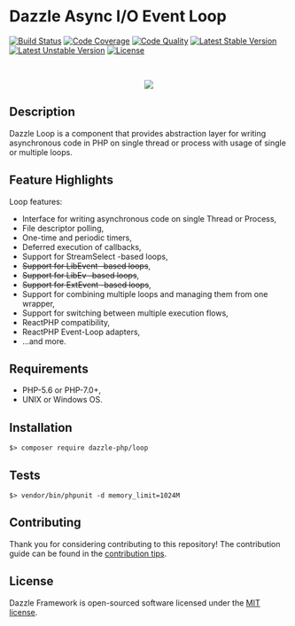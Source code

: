 # Dazzle Async I/O Event Loop

[![Build Status](https://travis-ci.org/dazzle-php/throwable.svg)](https://travis-ci.org/dazzle-php/throwable)
[![Code Coverage](https://scrutinizer-ci.com/g/dazzle-php/throwable/badges/coverage.png?b=master)](https://scrutinizer-ci.com/g/dazzle-php/throwable/?branch=master)
[![Code Quality](https://scrutinizer-ci.com/g/dazzle-php/throwable/badges/quality-score.png?b=master)](https://scrutinizer-ci.com/g/dazzle-php/throwable/?branch=master)
[![Latest Stable Version](https://poser.pugx.org/dazzle-php/throwable/v/stable)](https://packagist.org/packages/dazzle-php/throwable) 
[![Latest Unstable Version](https://poser.pugx.org/dazzle-php/throwable/v/unstable)](https://packagist.org/packages/dazzle-php/throwable) 
[![License](https://poser.pugx.org/dazzle-php/throwable/license)](https://packagist.org/packages/dazzle-php/throwable/license)

<br>
<p align="center">
<img src="https://avatars0.githubusercontent.com/u/29509136?v=3&s=150" />
</p>

## Description

Dazzle Loop is a component that provides abstraction layer for writing asynchronous code in PHP on single thread or process
with usage of single or multiple loops.

## Feature Highlights

Loop features:

* Interface for writing asynchronous code on single Thread or Process,
* File descriptor polling,
* One-time and periodic timers,
* Deferred execution of callbacks,
* Support for StreamSelect -based loops,
* ~~Support for LibEvent -based loops~~,
* ~~Support for LibEv -based loops~~,
* ~~Support for ExtEvent -based loops~~,
* Support for combining multiple loops and managing them from one wrapper,
* Support for switching between multiple execution flows,
* ReactPHP compatibility,
* ReactPHP Event-Loop adapters,
* ...and more.

## Requirements

* PHP-5.6 or PHP-7.0+,
* UNIX or Windows OS.

## Installation

```
$> composer require dazzle-php/loop
```

## Tests

```
$> vendor/bin/phpunit -d memory_limit=1024M
```

## Contributing

Thank you for considering contributing to this repository! The contribution guide can be found in the [contribution tips][1].

## License

Dazzle Framework is open-sourced software licensed under the [MIT license][2].

[1]: https://github.com/dazzle-php/throwable/blob/master/CONTRIBUTING.md
[2]: http://opensource.org/licenses/MIT
